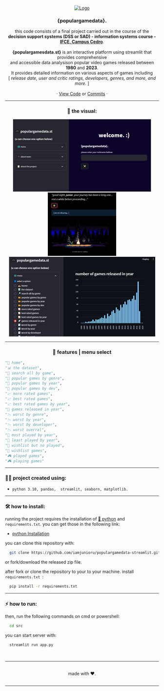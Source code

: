 <!-- be happy :) -->
<br>
<div align="center"> <!-- centralize -->   
  <a href="https://github.com/iamjunioru/populargamedata-streamlit">    
    <img src="https://media.tenor.com/-tiZSwPEvmIAAAAC/shovel-knight.gif" alt="Logo" width="100" height="100"> <!-- IMAGine -->
  </a>  
  <h3 align="center">{populargamedata}.</h3>

  <p align="center">
    this code consists of a final project carried out in the course of the <br><b>decision support systems (DSS or SAD) - information systems course - <a href="https://ifce.edu.br/cedro"> IFCE, Campus Cedro</a></b>.<br>
    <br><b>{populargamesdata.st}</b> is an interactive platform using streamlit that provides comprehensive<br>and accessible data analysison </b>popular video games released between <b>1980</b> and <b>2023</b>.<br> It provides detailed information on various aspects of games including<br> [ <i>release date, user and critic ratings, developers, genres, and more, and more.</i> ]<br> 
    <br />
    · <a href="https://github.com/iamjunioru/challenge-week-xii/tree/main/src">View Code</a>
    or 
    <a href="https://github.com/iamjunioru/challenge-week-xii/commits/main">Commits</a> ·
    <br>
  </p>

---

<h3>🌃 the visual:</h3>
<img src="https://github.com/iamjunioru/populargamedata-streamlit/blob/main/img/img01.png" alt="Logo" width="452" height="236">
<img src="https://github.com/iamjunioru/populargamedata-streamlit/blob/main/img/img02.png" alt="Logo" width="224" height="207">
<img src="https://github.com/iamjunioru/populargamedata-streamlit/blob/main/img/img03.png" alt="Logo" width="479" height="260">

---



<h3>🔧 features | menu select </h3>

</div>

```python
"🏰 home",
"📊 the dataset",
"🔎 search all by game",
"👑 popular games by genre",
"👑 popular games by year",
"👑 popular games by dev",
"📈 more rated games",
"📈 best rated games",
"📈 best rated games by year",
"🚀 games released in year",
"📉 worst by genre",
"📉 worst by year",
"📉 worst by developer",
"📉 worst overral",
"🎲 most played by year",
"🎲 least played by year",
"📖 wishlist but no played",
"📖 wishlist games",
"🎮 played games",
"🎮 playing games"
```

---

<h3>👩‍💻 project created using:</h3>



- `python 3.10, pandas,  streamlit, seaborn, matplotlib.`

---


### 🛠 how to install:

running the project requires the installation of <a href="https://www.python.org/downloads">🐍 python</a> and `requirements.txt`. you can get those in the following link:
- [python Installation](https://www.python.org/downloads)

you can clone this repository with:
```bash
  git clone https://github.com/iamjunioru/populargamedata-streamlit.git
```
or fork/download the released zip file.


after fork or clone the repository to your to your machine.
install  `requirements.txt `:
```bash
  pip install -r requirements.txt
```

--- 

### ⚡ how to run:

then, run the following commands on cmd or powershell:
```bash
  cd src
```
you can start server with:
```bash
  streamlit run app.py
```

<br> 

---

<div align="center">
 
 <br>
 made with ❤️.


</div>
<br>

---


<!-- end -->
